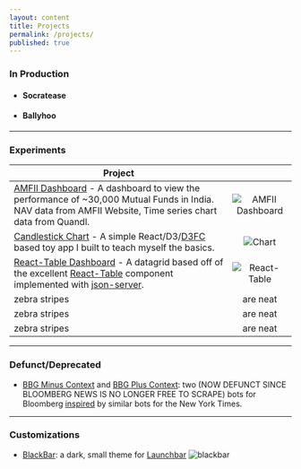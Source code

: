 ```yaml
---
layout: content
title: Projects
permalink: /projects/
published: true
---
```


### In Production

- #### Socratease

- #### Ballyhoo


----


### Experiments

| Project                     |                 |
| ----------------------------|:---------------:|
| [AMFII Dashboard](https://surajsharma.github.io/Amfi-Dashboard/) - A dashboard to view the performance of ~30,000 Mutual Funds in India. NAV data from AMFII Website, Time series chart data from Quandl. | ![AMFII Dashboard](https://puu.sh/EeQBV/b1b45774a2.png) |
| [Candlestick Chart](https://github.com/surajsharma/Candlestick-Chart) - A simple React/D3/[D3FC](https://d3fc.io/) based toy app I built to teach myself the basics.                   | ![Chart](https://puu.sh/EeQfy/edc5cb96bc.png)      |
| [React-Table Dashboard](https://github.com/surajsharma/react-table) - A datagrid based off of the excellent [React-Table](https://github.com/tannerlinsley/react-table) component implemented with [json-server](https://github.com/typicode/json-server).           | ![React-Table](https://puu.sh/EeQPm/7e1535e6b4.png)      |
| zebra stripes              | are neat      |
| zebra stripes              | are neat      |
| zebra stripes              | are neat      |

----


### Defunct/Deprecated

- [BBG Minus Context](https://twitter.com/BBGMinusContext) and [BBG Plus Context](https://twitter.com/BBGPlusContext): two (NOW DEFUNCT SINCE BLOOMBERG NEWS IS NO LONGER FREE TO SCRAPE) bots for Bloomberg [inspired](https://surajsharma.github.io/2018/03/Bots) by similar bots for the New York Times.


----


### Customizations

- [BlackBar](https://github.com/surajsharma/BLACKBAR): a dark, small theme for [Launchbar](https://www.obdev.at/products/launchbar/index.html)
![blackbar](https://puu.sh/EeMcS/3bcb97deec.png)

